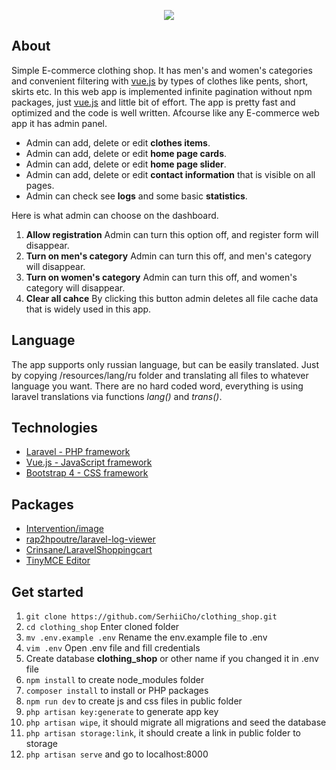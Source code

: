 <p align="center"><img src="https://raw.githubusercontent.com/SerhiiCho/clothing_shop/master/storage/app/public/img/big/slider/slider.png"></p>

## About

Simple E-commerce clothing shop. It has men's and women's categories and convenient filtering with [vue.js](https://github.com/vuejs/vue) by types of clothes like pents, short, skirts etc. In this web app is implemented infinite pagination without npm packages, just [vue.js](https://github.com/vuejs/vue) and little bit of effort. The app is pretty fast and optimized and the code is well written. Afcourse like any E-commerce web app it has admin panel.

* Admin can add, delete or edit **clothes items**.
* Admin can add, delete or edit **home page cards**.
* Admin can add, delete or edit **home page slider**.
* Admin can add, delete or edit **contact information** that is visible on all pages.
* Admin can check see **logs** and some basic **statistics**.

Here is what admin can choose on the dashboard.
1. **Allow registration** Admin can turn this option off, and register form will disappear.
2. **Turn on men's category** Admin can turn this off, and men's category will disappear.
3. **Turn on women's category** Admin can turn this off, and women's category will disappear.
4. **Clear all cahce** By clicking this button admin deletes all file cache data that is widely used in this app.

## Language

The app supports only russian language, but can be easily translated. Just by copying /resources/lang/ru folder and translating all files to whatever language you want. There are no hard coded word, everything is using laravel translations via functions *lang()* and *trans()*.

## Technologies

* [Laravel - PHP framework](https://github.com/laravel/laravel)
* [Vue.js - JavaScript framework](https://github.com/vuejs/vue)
* [Bootstrap 4 - CSS framework](https://getbootstrap.com/)

## Packages

* [Intervention/image](http://image.intervention.io/)
* [rap2hpoutre/laravel-log-viewer](https://github.com/rap2hpoutre/laravel-log-viewer)
* [Crinsane/LaravelShoppingcart](https://github.com/Crinsane/LaravelShoppingcart)
* [TinyMCE Editor](https://www.tinymce.com/)

## Get started

1. `git clone https://github.com/SerhiiCho/clothing_shop.git`
2. `cd clothing_shop` Enter cloned folder
3. `mv .env.example .env` Rename the env.example file to .env
4. `vim .env` Open .env file and fill credentials
5. Create database **clothing_shop** or other name if you changed it in .env file
6. `npm install` to create node_modules folder
7. `composer install` to install or PHP packages
8. `npm run dev` to create js and css files in public folder
9. `php artisan key:generate` to generate app key
10. `php artisan wipe`, it should migrate all migrations and seed the database
11. `php artisan storage:link`, it should create a link in public folder to storage
12. `php artisan serve` and go to localhost:8000